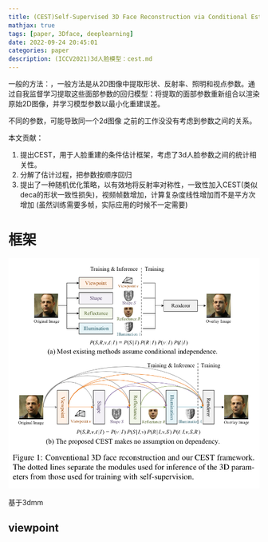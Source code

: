 ```yaml
---
title: (CEST)Self-Supervised 3D Face Reconstruction via Conditional Estimation
mathjax: true
tags: [paper, 3Dface, deeplearning]
date: 2022-09-24 20:45:01
categories: paper
description: (ICCV2021)3d人脸模型：cest.md
---
```



一般的方法：，一般方法是从2D图像中提取形状、反射率、照明和视点参数。通过自我监督学习提取这些面部参数的回归模型：将提取的面部参数重新组合以渲染原始2D图像，并学习模型参数以最小化重建误差。

不同的参数，可能导致同一个2d图像
之前的工作没没有考虑到参数之间的关系。

本文贡献：
1. 提出CEST，用于人脸重建的条件估计框架，考虑了3d人脸参数之间的统计相关性。
2. 分解了估计过程，把参数按顺序回归
3. 提出了一种随机优化策略，以有效地将反射率对称性，一致性加入CEST(类似deca的形状一致性损失)，视频帧数增加，计算复杂度线性增加而不是平方次增加
(虽然训练需要多帧，实际应用的时候不一定需要)


# 框架
![fig1](./cest/fig1.png)

基于3dmm
## viewpoint

